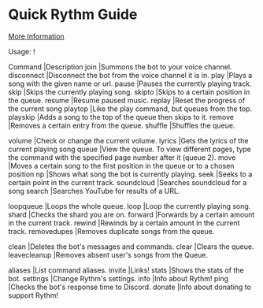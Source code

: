# Quick Rythm Guide 
[More Information](https://rythmbot.co/features)

Usage: !<command>

Command         |Description
join 		  	    |Summons the bot to your voice channel.
disconnect 		  |Disconnect the bot from the voice channel it is in.
play <song name>|Plays a song with the given name or url.
pause 			    |Pauses the currently playing track.
skip 			      |Skips the currently playing song.
skipto 			    |Skips to a certain position in the queue.
resume 			    |Resume paused music.
replay 			    |Reset the progress of the current song
playtop 		    |Like the play command, but queues from the top.
playskip 		    |Adds a song to the top of the queue then skips to it.
remove 			    |Removes a certain entry from the queue.
shuffle 		    |Shuffles the queue.

volume 			    |Check or change the current volume.
lyrics 			    |Gets the lyrics of the current playing song
queue 			    |View the queue. To view different pages, type the command with the specified page number after it (queue 2).
move 			      |Moves a certain song to the first position in the queue or to a chosen position
np 			        |Shows what song the bot is currently playing.
seek 			      |Seeks to a certain point in the current track.
soundcloud 		  |Searches soundcloud for a song
search 			    |Searches YouTube for results of a URL.

loopqueue 		  |Loops the whole queue.
loop 			      |Loop the currently playing song.
shard 			    |Checks the shard you are on.
forward 		    |Forwards by a certain amount in the current track.
rewind 			    |Rewinds by a certain amount in the current track.
removedupes 		|Removes duplicate songs from the queue.

clean 			    |Deletes the bot's messages and commands.
clear 			    |Clears the queue.
leavecleanup 		|Removes absent user's songs from the Queue.

aliases 		    |List command aliases.
invite 			    |Links!
stats 			    |Shows the stats of the bot.
settings 		    |Change Rythm's settings.
info 			      |Info about Rythm!
ping 			      |Checks the bot's response time to Discord.
donate 			    |Info about donating to support Rythm!
